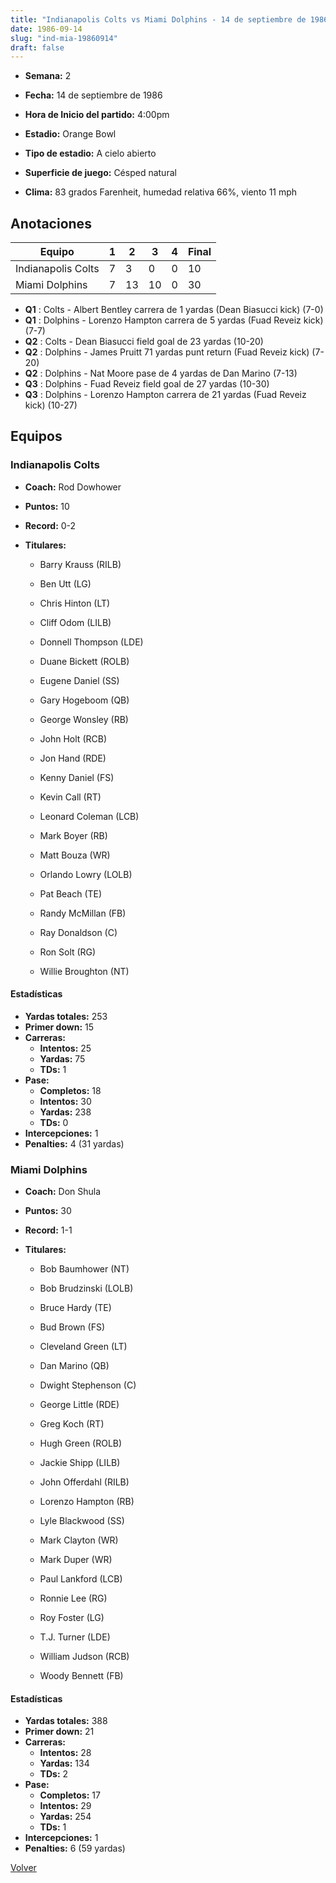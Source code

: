 ```yaml
---
title: "Indianapolis Colts vs Miami Dolphins - 14 de septiembre de 1986"
date: 1986-09-14
slug: "ind-mia-19860914"
draft: false
---
```


* **Semana:** 2
* **Fecha:** 14 de septiembre de 1986

* **Hora de Inicio del partido:** 4:00pm
* **Estadio:** Orange Bowl
* **Tipo de estadio:** A cielo abierto
* **Superficie de juego:** Césped natural
* **Clima:** 83 grados Farenheit, humedad relativa 66%, viento 11 mph





## Anotaciones
| Equipo | 1 | 2 | 3 | 4 | Final |
|--------|---|---|---|---|-------|
| Indianapolis Colts  | 7 | 3 | 0 | 0  | 10 |
| Miami Dolphins  | 7 | 13 | 10 | 0  | 30 |
* **Q1** : Colts - Albert Bentley carrera de 1 yardas (Dean Biasucci kick) (7-0)
* **Q1** : Dolphins - Lorenzo Hampton carrera de 5 yardas (Fuad Reveiz kick) (7-7)
* **Q2** : Colts - Dean Biasucci field goal de 23 yardas (10-20)
* **Q2** : Dolphins - James Pruitt 71 yardas punt return (Fuad Reveiz kick) (7-20)
* **Q2** : Dolphins - Nat Moore pase de 4 yardas de Dan Marino (7-13)
* **Q3** : Dolphins - Fuad Reveiz field goal de 27 yardas (10-30)
* **Q3** : Dolphins - Lorenzo Hampton carrera de 21 yardas (Fuad Reveiz kick) (10-27)


## Equipos


### Indianapolis Colts
* **Coach:** Rod Dowhower
* **Puntos:** 10
* **Record:** 0-2
* **Titulares:** 

  * Barry Krauss (RILB) 

  * Ben Utt (LG) 

  * Chris Hinton (LT) 

  * Cliff Odom (LILB) 

  * Donnell Thompson (LDE) 

  * Duane Bickett (ROLB) 

  * Eugene Daniel (SS) 

  * Gary Hogeboom (QB) 

  * George Wonsley (RB) 

  * John Holt (RCB) 

  * Jon Hand (RDE) 

  * Kenny Daniel (FS) 

  * Kevin Call (RT) 

  * Leonard Coleman (LCB) 

  * Mark Boyer (RB) 

  * Matt Bouza (WR) 

  * Orlando Lowry (LOLB) 

  * Pat Beach (TE) 

  * Randy McMillan (FB) 

  * Ray Donaldson (C) 

  * Ron Solt (RG) 

  * Willie Broughton (NT) 

#### Estadísticas
* **Yardas totales:** 253
* **Primer down:** 15
* **Carreras:**
  * **Intentos:** 25
  * **Yardas:** 75
  * **TDs:** 1
* **Pase:**
  * **Completos:** 18
  * **Intentos:** 30
  * **Yardas:** 238
  * **TDs:** 0
* **Intercepciones:** 1
* **Penalties:** 4 (31 yardas)

### Miami Dolphins
* **Coach:** Don Shula
* **Puntos:** 30
* **Record:** 1-1
* **Titulares:** 

  * Bob Baumhower (NT) 

  * Bob Brudzinski (LOLB) 

  * Bruce Hardy (TE) 

  * Bud Brown (FS) 

  * Cleveland Green (LT) 

  * Dan Marino (QB) 

  * Dwight Stephenson (C) 

  * George Little (RDE) 

  * Greg Koch (RT) 

  * Hugh Green (ROLB) 

  * Jackie Shipp (LILB) 

  * John Offerdahl (RILB) 

  * Lorenzo Hampton (RB) 

  * Lyle Blackwood (SS) 

  * Mark Clayton (WR) 

  * Mark Duper (WR) 

  * Paul Lankford (LCB) 

  * Ronnie Lee (RG) 

  * Roy Foster (LG) 

  * T.J. Turner (LDE) 

  * William Judson (RCB) 

  * Woody Bennett (FB) 

#### Estadísticas
* **Yardas totales:** 388
* **Primer down:** 21
* **Carreras:**
  * **Intentos:** 28
  * **Yardas:** 134
  * **TDs:** 2
* **Pase:**
  * **Completos:** 17
  * **Intentos:** 29
  * **Yardas:** 254
  * **TDs:** 1
* **Intercepciones:** 1
* **Penalties:** 6 (59 yardas)


[Volver](/historia/1986)
